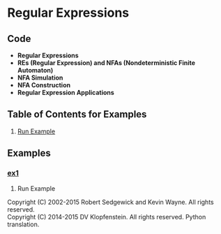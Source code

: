 # Regular Expressions

## Code
  * **Regular Expressions**
  * **REs (Regular Expression) and NFAs (Nondeterministic Finite Automaton)**
  * **NFA Simulation**
  * **NFA Construction**
  * **Regular Expression Applications**

## Table of Contents for Examples
  1. [Run Example](#ex1)

## Examples 
### [ex1](#table-of-contents-for-examples)
1. Run Example

Copyright (C) 2002-2015 Robert Sedgewick and Kevin Wayne.  All rights reserved.    
Copyright (C) 2014-2015 DV Klopfenstein. All rights reserved. Python translation.
